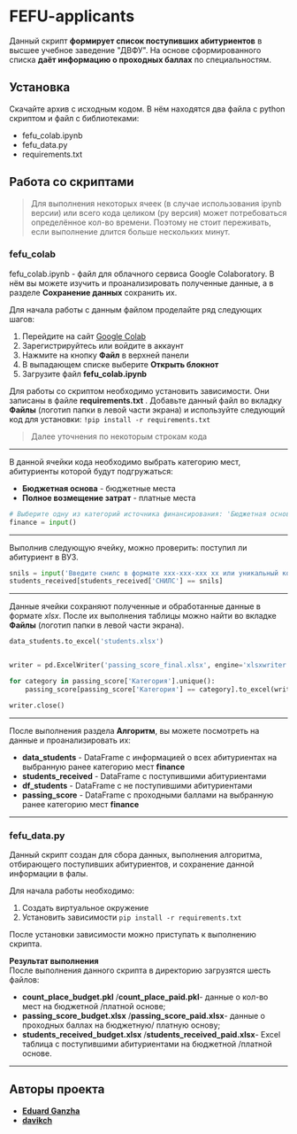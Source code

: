 # FEFU-applicants

Данный скрипт __формирует список поступивших абитуриентов__ в высшее учебное заведение "ДВФУ".
На основе сформированного списка __даёт информацию о проходных баллах__ по специальностям.  


## Установка  

Скачайте архив с исходным кодом. В нём находятся два файла с python скриптом и файл с библиотеками:

- fefu_colab.ipynb 
- fefu_data.py
- requirements.txt


## Работа со скриптами

> Для выполнения некоторых ячеек (в случае использования ipynb версии) или всего кода целиком (py версия) может потребоваться определённое кол-во времени. Поэтому не стоит переживать, если выполнение длится больше нескольких минут.  


### fefu_colab

fefu_colab.ipynb - файл для облачного сервиса Google Colaboratory. В нём вы можете изучить и проанализировать полученные данные, а в разделе __Сохранение данных__ сохранить их. 

Для начала работы с данным файлом проделайте ряд следующих шагов:

1. Перейдите на сайт [Google Colab](https://colab.research.google.com/?utm_source=scs-index)
2. Зарегистрируйтесь или войдите в аккаунт
3. Нажмите на кнопку __Файл__ в верхней панели
4. В выпадающем списке выберите __Открыть блокнот__
5. Загрузите файл __fefu_colab.ipynb__

Для работы со скриптом необходимо установить зависимости. Они записаны в файле __requirements.txt__ . Добавьте данный файл во вкладку __Файлы__ (логотип папки в левой части экрана) и используйте следующий код для установки: `!pip install -r requirements.txt`

> Далее уточнения по некоторым строкам кода

---

В данной ячейки кода необходимо выбрать категорию мест, абитуриенты которой будут подгружаться:
- __Бюджетная основа__ - бюджетные места
- __Полное возмещение затрат__ - платные места 

```python
# Выберите одну из категорий источника финансирования: 'Бюджетная основа', 'Полное возмещение затрат'
finance = input()
```

---

Выполнив следующую ячейку, можно проверить: поступил ли абитуриент в ВУЗ. 

```python
snils = input('Введите снилс в формате xxx-xxx-xxx xx или уникальный код: ')
students_received[students_received['СНИЛС'] == snils]
```

---

Данные ячейки сохраняют полученные и обработанные данные в формате _xlsx_. После их выполнения таблицы можно найти во вкладке __Файлы__ (логотип папки в левой части экрана).

```python
data_students.to_excel('students.xlsx')


writer = pd.ExcelWriter('passing_score_final.xlsx', engine='xlsxwriter')

for category in passing_score['Категория'].unique():
    passing_score[passing_score['Категория'] == category].to_excel(writer, sheet_name=category)

writer.close()
```

---

После выполнения раздела __Алгоритм__, вы можете посмотреть на данные и проанализировать их:

- __data_students__ - DataFrame с информацией о всех абитуриентах на выбранную ранее категорию мест __finance__
- __students_received__ - DataFrame с поступившими абитуриентами
- __df_students__ - DataFrame с не поступившими абитуриентами
- __passing_score__ - DataFrame с проходными баллами на выбранную ранее категорию мест __finance__ 

---

### fefu_data.py

Данный скрипт создан для сбора данных, выполнения алгоритма, отбирающего поступивших абитуриентов, и сохранение данной информации в фалы. 

Для начала работы необходимо: 

1. Создать виртуальное окружение
2. Установить зависимости `pip install -r requirements.txt`

После установки зависимости можно приступать к выполнению скрипта. 

__Результат выполнения__  
После выполнения данного скрипта в директорию загрузятся шесть файлов: 

- __count_place_budget.pkl__ /__count_place_paid.pkl__- данные о кол-во мест на бюджетной /платной основе;
- __passing_score_budget.xlsx__ /__passing_score_paid.xlsx__- данные о проходных баллах на бюджетную/ платную основу;
- __students_received_budget.xlsx__ /__students_received_paid.xlsx__- Excel таблица с поступившими абитуриентами на бюджетной /платной основе. 

---

## Авторы проекта

- __[Eduard Ganzha](https://github.com/deep-learning-engenear)__
- __[davikch](https://github.com/davikch)__
